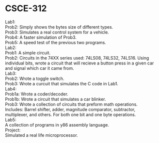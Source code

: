 # CSCE-312

Lab1: <br />
  Prob2: Simply shows the bytes size of different types.<br />
  Prob3: Simulates a real control system for a vehicle.<br />
  Prob4: A faster simulation of Prob3.<br />
  Prob5: A speed test of the previous two programs.<br />
Lab2: <br />
  Prob1: A simple circuit.<br />
  Prob2: Circuits in the 74XX series used: 74LS08, 74LS32, 74LS16. Using individual bits, wrote a circuit that will recieve a                   button press in a given car and signal which car it came from.<br />
Lab3: <br />
  Prob2: Wrote a toggle switch.<br />
  Prob3: Wrote a curcuit that simulates the C code in Lab1.<br />
Lab4: <br />
  Prob1a: Wrote a coder/decoder.<br />
  Prob1b: Wrote a circuit that simulates a car blinker.<br />
  Prob3: Wrote a collection of circuits that preform math operations. <br />  Includes: Barrel shifter, adder, magnitude comparator, subtractor, multiplexer, and others. For both one bit and one byte operations.<br />
Lab5:<br />
  A collection of programs in y86 assembly language.<br />
Project:<br />
  Simulated a real life microprocessor.<br />
  
  
